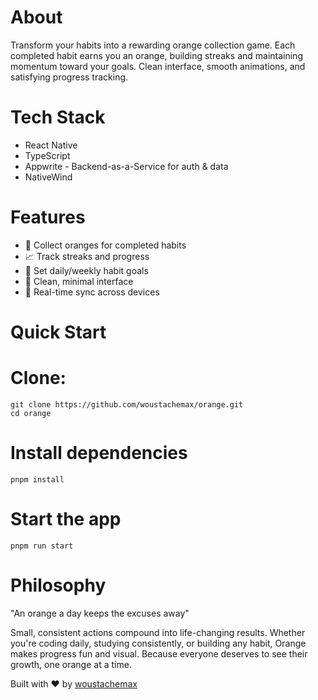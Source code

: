 # About
Transform your habits into a rewarding orange collection game. Each completed habit earns you an orange, building streaks and maintaining momentum toward your goals. Clean interface, smooth animations, and satisfying progress tracking.

# Tech Stack

- React Native
- TypeScript
- Appwrite - Backend-as-a-Service for auth & data
- NativeWind 

# Features

- 🍊 Collect oranges for completed habits
- 📈 Track streaks and progress
- 🎯 Set daily/weekly habit goals
- 📱 Clean, minimal interface
- 🔄 Real-time sync across devices

# Quick Start
# Clone:
```
git clone https://github.com/woustachemax/orange.git
cd orange
````
# Install dependencies
```
pnpm install
```

# Start the app
```
pnpm run start
```

# Philosophy

"An orange a day keeps the excuses away"

Small, consistent actions compound into life-changing results. Whether you're coding daily, studying consistently, or building any habit, Orange makes progress fun and visual. Because everyone deserves to see their growth, one orange at a time.

Built with ❤️ by [woustachemax](https://www.siddharththakkar.xyz/)
